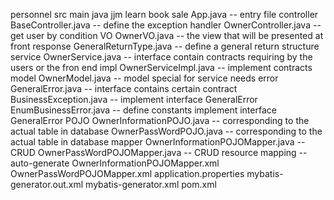 personnel
	src
		main
			java
				jjm
					learn
						book
							sale
								App.java -- entry file
								controller
									BaseController.java -- define the exception handler
									OwnerController.java -- get user by condition
										VO
											OwnerVO.java -- the view that will be presented at front
								response
									GeneralReturnType.java -- define a general return structure
								service
									OwnerService.java -- interface contain contracts requiring by the users or the fron end
									impl
										OwnerServiceImpl.java -- implement contracts
									model
										OwnerModel.java -- model special for service needs
								error
									GeneralError.java -- interface contains certain contract
									BusinessException.java -- implement interface GeneralError
									EnumBusinessError.java -- define constants implement interface GeneralError
								POJO
									OwnerInformationPOJO.java -- corresponding to the actual table in database 
									OwnerPassWordPOJO.java -- corresponding to the actual table in database
								mapper
									OwnerInformationPOJOMapper.java -- CRUD
									OwnerPassWordPOJOMapper.java -- CRUD
			resource
				mapping -- auto-generate
					OwnerInformationPOJOMapper.xml
					OwnerPassWordPOJOMapper.xml
				application.properties
				mybatis-generator.out.xml
				mybatis-generator.xml
	pom.xml			